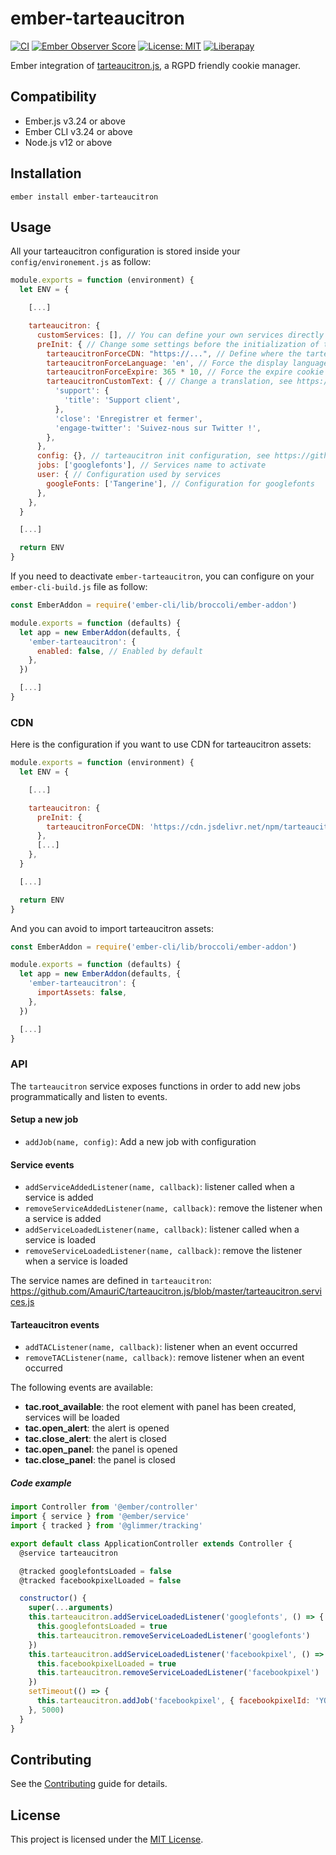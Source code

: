 # ember-tarteaucitron

[![CI](https://github.com/GreatWizard/ember-tarteaucitron/actions/workflows/ci.yml/badge.svg)](https://github.com/GreatWizard/ember-tarteaucitron/actions/workflows/ci.yml)
[![Ember Observer Score](https://emberobserver.com/badges/ember-tarteaucitron.svg)](https://emberobserver.com/addons/ember-tarteaucitron)
[![License: MIT](https://img.shields.io/badge/License-MIT-yellow.svg)](https://opensource.org/licenses/MIT)
[![Liberapay](https://img.shields.io/liberapay/patrons/GreatWizard.svg?logo=liberapay)](https://liberapay.com/GreatWizard/)

Ember integration of [tarteaucitron.js](https://github.com/AmauriC/tarteaucitron.js), a RGPD friendly cookie manager.

## Compatibility

- Ember.js v3.24 or above
- Ember CLI v3.24 or above
- Node.js v12 or above

## Installation

```
ember install ember-tarteaucitron
```

## Usage

All your tarteaucitron configuration is stored inside your `config/environement.js` as follow:

```js
module.exports = function (environment) {
  let ENV = {

    [...]

    tarteaucitron: {
      customServices: [], // You can define your own services directly here, see https://github.com/AmauriC/tarteaucitron.js#create-custom-service
      preInit: { // Change some settings before the initialization of tarteaucitron.js
        tarteaucitronForceCDN: "https://...", // Define where the tarteaucitron assets are available, default to <your-app>/assets/tarteaucitron/
        tarteaucitronForceLanguage: 'en', // Force the display language (default to the current browser language)
        tarteaucitronForceExpire: 365 * 10, // Force the expire cookie time (default to 365)
        tarteaucitronCustomText: { // Change a translation, see https://github.com/AmauriC/tarteaucitron.js#customize-text
          'support': {
            'title': 'Support client',
          },
          'close': 'Enregistrer et fermer',
          'engage-twitter': 'Suivez-nous sur Twitter !',
        },
      },
      config: {}, // tarteaucitron init configuration, see https://github.com/AmauriC/tarteaucitron.js#how-to-use
      jobs: ['googlefonts'], // Services name to activate
      user: { // Configuration used by services
        googleFonts: ['Tangerine'], // Configuration for googlefonts
      },
    },
  }

  [...]

  return ENV
}
```

If you need to deactivate `ember-tarteaucitron`, you can configure on your `ember-cli-build.js` file as follow:

```js
const EmberAddon = require('ember-cli/lib/broccoli/ember-addon')

module.exports = function (defaults) {
  let app = new EmberAddon(defaults, {
    'ember-tarteaucitron': {
      enabled: false, // Enabled by default
    },
  })

  [...]
}
```

### CDN

Here is the configuration if you want to use CDN for tarteaucitron assets:

```js
module.exports = function (environment) {
  let ENV = {

    [...]

    tarteaucitron: {
      preInit: {
        tarteaucitronForceCDN: 'https://cdn.jsdelivr.net/npm/tarteaucitronjs@latest/',
      },
      [...]
    },
  }

  [...]

  return ENV
}
```

And you can avoid to import tarteaucitron assets:

```js
const EmberAddon = require('ember-cli/lib/broccoli/ember-addon')

module.exports = function (defaults) {
  let app = new EmberAddon(defaults, {
    'ember-tarteaucitron': {
      importAssets: false,
    },
  })

  [...]
}
```

### API

The `tarteaucitron` service exposes functions in order to add new jobs programmatically and listen to events.

#### Setup a new job

- `addJob(name, config)`: Add a new job with configuration

#### Service events

- `addServiceAddedListener(name, callback)`: listener called when a service is added
- `removeServiceAddedListener(name, callback)`: remove the listener when a service is added
- `addServiceLoadedListener(name, callback)`: listener called when a service is loaded
- `removeServiceLoadedListener(name, callback)`: remove the listener when a service is loaded

The service names are defined in `tarteaucitron`: https://github.com/AmauriC/tarteaucitron.js/blob/master/tarteaucitron.services.js

#### Tarteaucitron events

- `addTACListener(name, callback)`: listener when an event occurred
- `removeTACListener(name, callback)`: remove listener when an event occurred

The following events are available:

- **tac.root_available**: the root element with panel has been created, services will be loaded
- **tac.open_alert**: the alert is opened
- **tac.close_alert**: the alert is closed
- **tac.open_panel**: the panel is opened
- **tac.close_panel**: the panel is closed

##### Code example

```js
import Controller from '@ember/controller'
import { service } from '@ember/service'
import { tracked } from '@glimmer/tracking'

export default class ApplicationController extends Controller {
  @service tarteaucitron

  @tracked googlefontsLoaded = false
  @tracked facebookpixelLoaded = false

  constructor() {
    super(...arguments)
    this.tarteaucitron.addServiceLoadedListener('googlefonts', () => {
      this.googlefontsLoaded = true
      this.tarteaucitron.removeServiceLoadedListener('googlefonts')
    })
    this.tarteaucitron.addServiceLoadedListener('facebookpixel', () => {
      this.facebookpixelLoaded = true
      this.tarteaucitron.removeServiceLoadedListener('facebookpixel')
    })
    setTimeout(() => {
      this.tarteaucitron.addJob('facebookpixel', { facebookpixelId: 'YOUR-ID' })
    }, 5000)
  }
}
```

## Contributing

See the [Contributing](CONTRIBUTING.md) guide for details.

## License

This project is licensed under the [MIT License](LICENSE.md).
